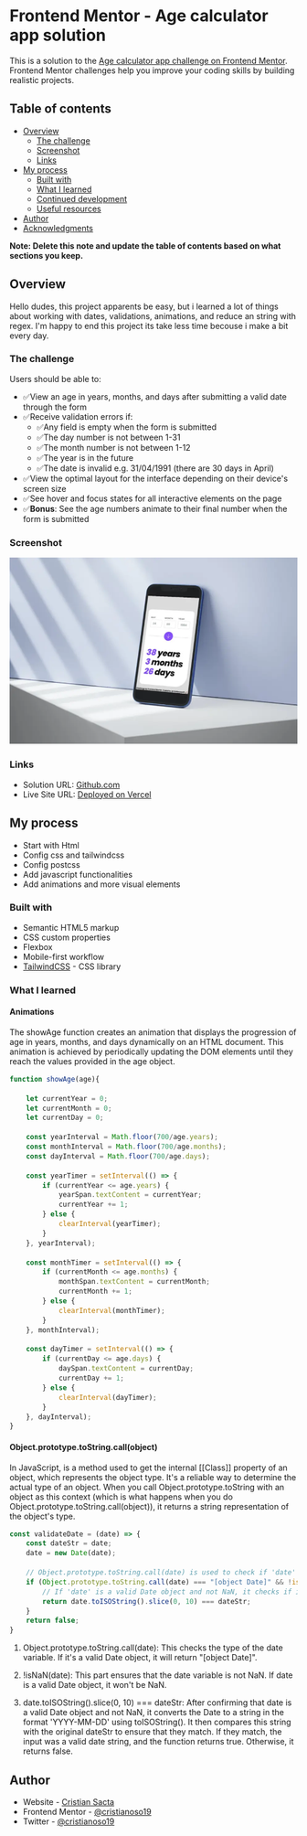 # Frontend Mentor - Age calculator app solution

This is a solution to the [Age calculator app challenge on Frontend Mentor](https://www.frontendmentor.io/challenges/age-calculator-app-dF9DFFpj-Q). Frontend Mentor challenges help you improve your coding skills by building realistic projects. 

## Table of contents

- [Overview](#overview)
  - [The challenge](#the-challenge)
  - [Screenshot](#screenshot)
  - [Links](#links)
- [My process](#my-process)
  - [Built with](#built-with)
  - [What I learned](#what-i-learned)
  - [Continued development](#continued-development)
  - [Useful resources](#useful-resources)
- [Author](#author)
- [Acknowledgments](#acknowledgments)

**Note: Delete this note and update the table of contents based on what sections you keep.**

## Overview
Hello dudes, this project apparents be easy, but i learned a lot of things about working with dates, validations, animations, and reduce an string with regex.
I'm happy to end this project its take less time becouse i make a bit every day.

### The challenge

Users should be able to:

- ✅View an age in years, months, and days after submitting a valid date through the form
- ✅Receive validation errors if:
  - ✅Any field is empty when the form is submitted
  - ✅The day number is not between 1-31
  - ✅The month number is not between 1-12
  - ✅The year is in the future
  - ✅The date is invalid e.g. 31/04/1991 (there are 30 days in April)
- ✅View the optimal layout for the interface depending on their device's screen size
- ✅See hover and focus states for all interactive elements on the page
- ✅**Bonus**: See the age numbers animate to their final number when the form is submitted

### Screenshot

![](./design/screenshot.webp)

### Links

- Solution URL: [Github.com](https://github.com/cristianoso19/fm.AgeAppCalculator)
- Live Site URL: [Deployed on Vercel](https://your-live-site-url.com)

## My process
* Start with Html 
* Config css and tailwindcss
* Config postcss
* Add javascript functionalities
* Add animations and more visual elements

### Built with

- Semantic HTML5 markup
- CSS custom properties
- Flexbox
- Mobile-first workflow
- [TailwindCSS](https://tailwindcss.com/) - CSS library

### What I learned
#### Animations
The showAge function creates an animation that displays the progression of age in years, months, and days dynamically on an HTML document. This animation is achieved by periodically updating the DOM elements until they reach the values provided in the age object.
```javascript
function showAge(age){
   
    let currentYear = 0;
    let currentMonth = 0;
    let currentDay = 0;

    const yearInterval = Math.floor(700/age.years); 
    const monthInterval = Math.floor(700/age.months); 
    const dayInterval = Math.floor(700/age.days); 

    const yearTimer = setInterval(() => {
        if (currentYear <= age.years) {
            yearSpan.textContent = currentYear;
            currentYear += 1;
        } else {
            clearInterval(yearTimer);
        }
    }, yearInterval);

    const monthTimer = setInterval(() => {
        if (currentMonth <= age.months) {
            monthSpan.textContent = currentMonth;
            currentMonth += 1;
        } else {
            clearInterval(monthTimer);
        }
    }, monthInterval);

    const dayTimer = setInterval(() => {
        if (currentDay <= age.days) {
            daySpan.textContent = currentDay;
            currentDay += 1;
        } else {
            clearInterval(dayTimer);
        }
    }, dayInterval);
}
```
#### Object.prototype.toString.call(object)
In JavaScript, is a method used to get the internal [[Class]] property of an object, which represents the object type. It's a reliable way to determine the actual type of an object. When you call Object.prototype.toString with an object as this context (which is what happens when you do Object.prototype.toString.call(object)), it returns a string representation of the object's type.

``` javascript
const validateDate = (date) => {
    const dateStr = date;
    date = new Date(date);

    // Object.prototype.toString.call(date) is used to check if 'date' is a valid Date object.
    if (Object.prototype.toString.call(date) === "[object Date]" && !isNaN(date)) {
        // If 'date' is a valid Date object and not NaN, it checks if it matches the original string representation.
        return date.toISOString().slice(0, 10) === dateStr;
    }
    return false;
}
```
1. Object.prototype.toString.call(date): This checks the type of the date variable. If it's a valid Date object, it will return "[object Date]".

2. !isNaN(date): This part ensures that the date variable is not NaN. If date is a valid Date object, it won't be NaN.

3. date.toISOString().slice(0, 10) === dateStr: After confirming that date is a valid Date object and not NaN, it converts the Date to a string in the format 'YYYY-MM-DD' using toISOString(). It then compares this string with the original dateStr to ensure that they match. If they match, the input was a valid date string, and the function returns true. Otherwise, it returns false.


## Author

- Website - [Cristian Sacta](https://www.jomron.com)
- Frontend Mentor - [@cristianoso19](https://www.frontendmentor.io/profile/cristianoso19)
- Twitter - [@cristianoso19](https://www.twitter.com/cristianoso19)